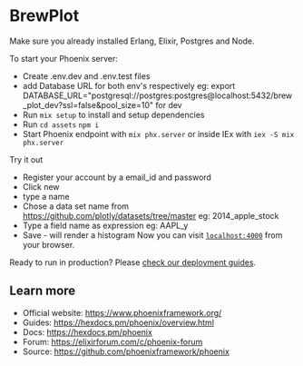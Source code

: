 # BrewPlot
Make sure you already installed Erlang, Elixir, Postgres and Node.

To start your Phoenix server:

  * Create .env.dev and .env.test files 
  * add Database URL for both env's respectively eg:
     export DATABASE_URL="postgresql://postgres:postgres@localhost:5432/brew_plot_dev?ssl=false&pool_size=10" for dev
  * Run `mix setup` to install and setup dependencies
  * Run `cd assets`  `npm i`
  * Start Phoenix endpoint with `mix phx.server` or inside IEx with `iex -S mix phx.server`

Try it out
* Register your account by a email_id and password
* Click new
* type a name 
* Chose a data set name from https://github.com/plotly/datasets/tree/master eg: 2014_apple_stock
* Type a field name as expression eg: AAPL_y
* Save - will render a histogram
Now you can visit [`localhost:4000`](http://localhost:4000) from your browser.

Ready to run in production? Please [check our deployment guides](https://hexdocs.pm/phoenix/deployment.html).

## Learn more

  * Official website: https://www.phoenixframework.org/
  * Guides: https://hexdocs.pm/phoenix/overview.html
  * Docs: https://hexdocs.pm/phoenix
  * Forum: https://elixirforum.com/c/phoenix-forum
  * Source: https://github.com/phoenixframework/phoenix

